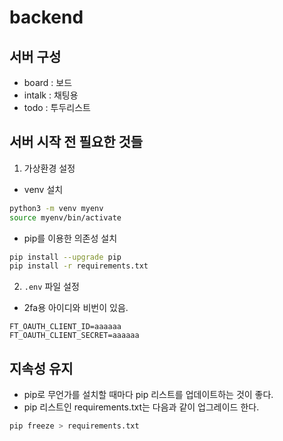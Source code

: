 # backend
## 서버 구성
* board : 보드
* intalk : 채팅용
* todo : 투두리스트

## 서버 시작 전 필요한 것들
1. 가상환경 설정
* venv 설치
```Bash
python3 -m venv myenv
source myenv/bin/activate
```
* pip를 이용한 의존성 설치
```Bash
pip install --upgrade pip
pip install -r requirements.txt
```

2. `.env` 파일 설정
* 2fa용 아이디와 비번이 있음.
```text
FT_OAUTH_CLIENT_ID=aaaaaa
FT_OAUTH_CLIENT_SECRET=aaaaaa
```

## 지속성 유지
* pip로 무언가를 설치할 때마다 pip 리스트를 업데이트하는 것이 좋다.
* pip 리스트인 requirements.txt는 다음과 같이 업그레이드 한다.

```Bash
pip freeze > requirements.txt
```